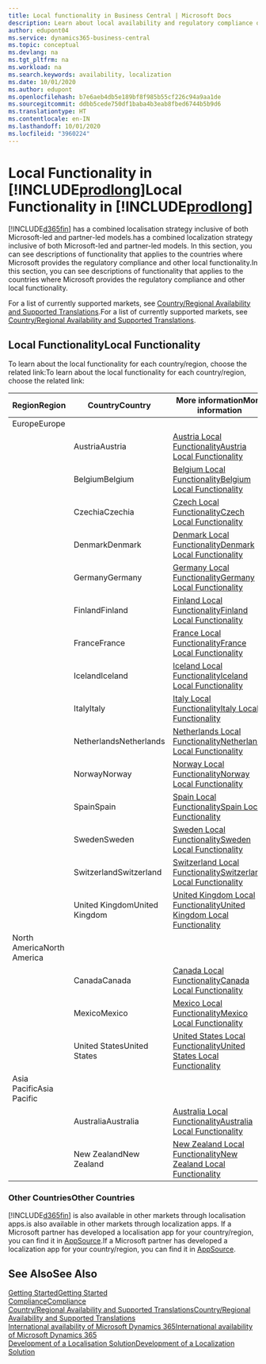 ```yaml
---
title: Local functionality in Business Central | Microsoft Docs
description: Learn about local availability and regulatory compliance of Dynamics 365 Business Central.
author: edupont04
ms.service: dynamics365-business-central
ms.topic: conceptual
ms.devlang: na
ms.tgt_pltfrm: na
ms.workload: na
ms.search.keywords: availability, localization
ms.date: 10/01/2020
ms.author: edupont
ms.openlocfilehash: b7e6aeb4db5e189bf8f985b55cf226c94a9aa1de
ms.sourcegitcommit: ddbb5cede750df1baba4b3eab8fbed6744b5b9d6
ms.translationtype: HT
ms.contentlocale: en-IN
ms.lasthandoff: 10/01/2020
ms.locfileid: "3960224"
---
```

# <a name="local-functionality-in-prodlong"></a><span data-ttu-id="547bf-103">Local Functionality in [!INCLUDE[prodlong](includes/prodlong.md)]</span><span class="sxs-lookup"><span data-stu-id="547bf-103">Local Functionality in [!INCLUDE[prodlong](includes/prodlong.md)]</span></span>

[!INCLUDE[d365fin](includes/d365fin_md.md)] <span data-ttu-id="547bf-104">has a combined localisation strategy inclusive of both Microsoft-led and partner-led models.</span><span class="sxs-lookup"><span data-stu-id="547bf-104">has a combined localization strategy inclusive of both Microsoft-led and partner-led models.</span></span> <span data-ttu-id="547bf-105">In this section, you can see descriptions of functionality that applies to the countries where Microsoft provides the regulatory compliance and other local functionality.</span><span class="sxs-lookup"><span data-stu-id="547bf-105">In this section, you can see descriptions of functionality that applies to the countries where Microsoft provides the regulatory compliance and other local functionality.</span></span>  

<span data-ttu-id="547bf-106">For a list of currently supported markets, see [Country/Regional Availability and Supported Translations](/dynamics365/business-central/dev-itpro/compliance/apptest-countries-and-translations?toc=/dynamics365/business-central/toc.json).</span><span class="sxs-lookup"><span data-stu-id="547bf-106">For a list of currently supported markets, see [Country/Regional Availability and Supported Translations](/dynamics365/business-central/dev-itpro/compliance/apptest-countries-and-translations?toc=/dynamics365/business-central/toc.json).</span></span>  

## <a name="local-functionality"></a><span data-ttu-id="547bf-107">Local Functionality</span><span class="sxs-lookup"><span data-stu-id="547bf-107">Local Functionality</span></span>

<span data-ttu-id="547bf-108">To learn about the local functionality for each country/region, choose the related link:</span><span class="sxs-lookup"><span data-stu-id="547bf-108">To learn about the local functionality for each country/region, choose the related link:</span></span>

| <span data-ttu-id="547bf-109">Region</span><span class="sxs-lookup"><span data-stu-id="547bf-109">Region</span></span> | <span data-ttu-id="547bf-110">Country</span><span class="sxs-lookup"><span data-stu-id="547bf-110">Country</span></span> | <span data-ttu-id="547bf-111">More information</span><span class="sxs-lookup"><span data-stu-id="547bf-111">More information</span></span> |
| --- | --- |--- |
| <span data-ttu-id="547bf-112">Europe</span><span class="sxs-lookup"><span data-stu-id="547bf-112">Europe</span></span> |  | |
|        | <span data-ttu-id="547bf-113">Austria</span><span class="sxs-lookup"><span data-stu-id="547bf-113">Austria</span></span> | [<span data-ttu-id="547bf-114">Austria Local Functionality</span><span class="sxs-lookup"><span data-stu-id="547bf-114">Austria Local Functionality</span></span>](localfunctionality/austria/austria-local-functionality.md) |
|        | <span data-ttu-id="547bf-115">Belgium</span><span class="sxs-lookup"><span data-stu-id="547bf-115">Belgium</span></span> | [<span data-ttu-id="547bf-116">Belgium Local Functionality</span><span class="sxs-lookup"><span data-stu-id="547bf-116">Belgium Local Functionality</span></span>](localfunctionality/belgium/belgium-local-functionality.md) |
|        | <span data-ttu-id="547bf-117">Czechia</span><span class="sxs-lookup"><span data-stu-id="547bf-117">Czechia</span></span> | [<span data-ttu-id="547bf-118">Czech Local Functionality</span><span class="sxs-lookup"><span data-stu-id="547bf-118">Czech Local Functionality</span></span>](localfunctionality/czech/czech-local-functionality.md) |
|        | <span data-ttu-id="547bf-119">Denmark</span><span class="sxs-lookup"><span data-stu-id="547bf-119">Denmark</span></span> | [<span data-ttu-id="547bf-120">Denmark Local Functionality</span><span class="sxs-lookup"><span data-stu-id="547bf-120">Denmark Local Functionality</span></span>](localfunctionality/denmark/denmark-local-functionality.md) |
|        | <span data-ttu-id="547bf-121">Germany</span><span class="sxs-lookup"><span data-stu-id="547bf-121">Germany</span></span> | [<span data-ttu-id="547bf-122">Germany Local Functionality</span><span class="sxs-lookup"><span data-stu-id="547bf-122">Germany Local Functionality</span></span>](localfunctionality/germany/germany-local-functionality.md) |
|        | <span data-ttu-id="547bf-123">Finland</span><span class="sxs-lookup"><span data-stu-id="547bf-123">Finland</span></span> | [<span data-ttu-id="547bf-124">Finland Local Functionality</span><span class="sxs-lookup"><span data-stu-id="547bf-124">Finland Local Functionality</span></span>](localfunctionality/finland/finland-local-functionality.md) |
|        | <span data-ttu-id="547bf-125">France</span><span class="sxs-lookup"><span data-stu-id="547bf-125">France</span></span> | [<span data-ttu-id="547bf-126">France Local Functionality</span><span class="sxs-lookup"><span data-stu-id="547bf-126">France Local Functionality</span></span>](localfunctionality/france/france-local-functionality.md) |
|        | <span data-ttu-id="547bf-127">Iceland</span><span class="sxs-lookup"><span data-stu-id="547bf-127">Iceland</span></span> | [<span data-ttu-id="547bf-128">Iceland Local Functionality</span><span class="sxs-lookup"><span data-stu-id="547bf-128">Iceland Local Functionality</span></span>](localfunctionality/iceland/iceland-local-functionality.md) |
|        | <span data-ttu-id="547bf-129">Italy</span><span class="sxs-lookup"><span data-stu-id="547bf-129">Italy</span></span> | [<span data-ttu-id="547bf-130">Italy Local Functionality</span><span class="sxs-lookup"><span data-stu-id="547bf-130">Italy Local Functionality</span></span>](localfunctionality/italy/italy-local-functionality.md) |
|        | <span data-ttu-id="547bf-131">Netherlands</span><span class="sxs-lookup"><span data-stu-id="547bf-131">Netherlands</span></span> | [<span data-ttu-id="547bf-132">Netherlands Local Functionality</span><span class="sxs-lookup"><span data-stu-id="547bf-132">Netherlands Local Functionality</span></span>](localfunctionality/netherlands/netherlands-local-functionality.md) |
|        | <span data-ttu-id="547bf-133">Norway</span><span class="sxs-lookup"><span data-stu-id="547bf-133">Norway</span></span> | [<span data-ttu-id="547bf-134">Norway Local Functionality</span><span class="sxs-lookup"><span data-stu-id="547bf-134">Norway Local Functionality</span></span>](localfunctionality/norway/norway-local-functionality.md) |
|        | <span data-ttu-id="547bf-135">Spain</span><span class="sxs-lookup"><span data-stu-id="547bf-135">Spain</span></span> | [<span data-ttu-id="547bf-136">Spain Local Functionality</span><span class="sxs-lookup"><span data-stu-id="547bf-136">Spain Local Functionality</span></span>](localfunctionality/spain/spain-local-functionality.md) |
|        | <span data-ttu-id="547bf-137">Sweden</span><span class="sxs-lookup"><span data-stu-id="547bf-137">Sweden</span></span> | [<span data-ttu-id="547bf-138">Sweden Local Functionality</span><span class="sxs-lookup"><span data-stu-id="547bf-138">Sweden Local Functionality</span></span>](localfunctionality/sweden/sweden-local-functionality.md) |
|        | <span data-ttu-id="547bf-139">Switzerland</span><span class="sxs-lookup"><span data-stu-id="547bf-139">Switzerland</span></span> | [<span data-ttu-id="547bf-140">Switzerland Local Functionality</span><span class="sxs-lookup"><span data-stu-id="547bf-140">Switzerland Local Functionality</span></span>](localfunctionality/switzerland/switzerland-local-functionality.md) |
|        | <span data-ttu-id="547bf-141">United Kingdom</span><span class="sxs-lookup"><span data-stu-id="547bf-141">United Kingdom</span></span> | [<span data-ttu-id="547bf-142">United Kingdom Local Functionality</span><span class="sxs-lookup"><span data-stu-id="547bf-142">United Kingdom Local Functionality</span></span>](localfunctionality/unitedkingdom/united-kingdom-local-functionality.md) |
| <span data-ttu-id="547bf-143">North America</span><span class="sxs-lookup"><span data-stu-id="547bf-143">North America</span></span> |       |  |
|        | <span data-ttu-id="547bf-144">Canada</span><span class="sxs-lookup"><span data-stu-id="547bf-144">Canada</span></span>|[<span data-ttu-id="547bf-145">Canada Local Functionality</span><span class="sxs-lookup"><span data-stu-id="547bf-145">Canada Local Functionality</span></span>](localfunctionality/canada/canada-local-functionality.md) |
|        | <span data-ttu-id="547bf-146">Mexico</span><span class="sxs-lookup"><span data-stu-id="547bf-146">Mexico</span></span> | [<span data-ttu-id="547bf-147">Mexico Local Functionality</span><span class="sxs-lookup"><span data-stu-id="547bf-147">Mexico Local Functionality</span></span>](localfunctionality/mexico/mexico-local-functionality.md) |
|        | <span data-ttu-id="547bf-148">United States</span><span class="sxs-lookup"><span data-stu-id="547bf-148">United States</span></span>|[<span data-ttu-id="547bf-149">United States Local Functionality</span><span class="sxs-lookup"><span data-stu-id="547bf-149">United States Local Functionality</span></span>](localfunctionality/unitedstates/united-states-local-functionality.md) |
| <span data-ttu-id="547bf-150">Asia Pacific</span><span class="sxs-lookup"><span data-stu-id="547bf-150">Asia Pacific</span></span> |       |  |
|        | <span data-ttu-id="547bf-151">Australia</span><span class="sxs-lookup"><span data-stu-id="547bf-151">Australia</span></span> | [<span data-ttu-id="547bf-152">Australia Local Functionality</span><span class="sxs-lookup"><span data-stu-id="547bf-152">Australia Local Functionality</span></span>](localfunctionality/australia/australia-local-functionality.md) |
|        | <span data-ttu-id="547bf-153">New Zealand</span><span class="sxs-lookup"><span data-stu-id="547bf-153">New Zealand</span></span> | [<span data-ttu-id="547bf-154">New Zealand Local Functionality</span><span class="sxs-lookup"><span data-stu-id="547bf-154">New Zealand Local Functionality</span></span>](localfunctionality/newzealand/new-zealand-local-functionality.md) |

### <a name="other-countries"></a><span data-ttu-id="547bf-155">Other Countries</span><span class="sxs-lookup"><span data-stu-id="547bf-155">Other Countries</span></span>

[!INCLUDE[d365fin](includes/d365fin_md.md)] <span data-ttu-id="547bf-156">is also available in other markets through localisation apps.</span><span class="sxs-lookup"><span data-stu-id="547bf-156">is also available in other markets through localization apps.</span></span> <span data-ttu-id="547bf-157">If a Microsoft partner has developed a localisation app for your country/region, you can find it in [AppSource](https://go.microsoft.com/fwlink/?linkid=2081646).</span><span class="sxs-lookup"><span data-stu-id="547bf-157">If a Microsoft partner has developed a localization app for your country/region, you can find it in [AppSource](https://go.microsoft.com/fwlink/?linkid=2081646).</span></span>

## <a name="see-also"></a><span data-ttu-id="547bf-158">See Also</span><span class="sxs-lookup"><span data-stu-id="547bf-158">See Also</span></span>

[<span data-ttu-id="547bf-159">Getting Started</span><span class="sxs-lookup"><span data-stu-id="547bf-159">Getting Started</span></span>](product-get-started.md)  
[<span data-ttu-id="547bf-160">Compliance</span><span class="sxs-lookup"><span data-stu-id="547bf-160">Compliance</span></span>](compliance/compliance-overview.md)  
[<span data-ttu-id="547bf-161">Country/Regional Availability and Supported Translations</span><span class="sxs-lookup"><span data-stu-id="547bf-161">Country/Regional Availability and Supported Translations</span></span>](/dynamics365/business-central/dev-itpro/compliance/apptest-countries-and-translations?toc=/dynamics365/business-central/toc.json)  
[<span data-ttu-id="547bf-162">International availability of Microsoft Dynamics 365</span><span class="sxs-lookup"><span data-stu-id="547bf-162">International availability of Microsoft Dynamics 365</span></span>](/dynamics365/get-started/availability)  
[<span data-ttu-id="547bf-163">Development of a Localisation Solution</span><span class="sxs-lookup"><span data-stu-id="547bf-163">Development of a Localization Solution</span></span>](/dynamics365/business-central/dev-itpro/developer/readiness/readiness-develop-localization)  
